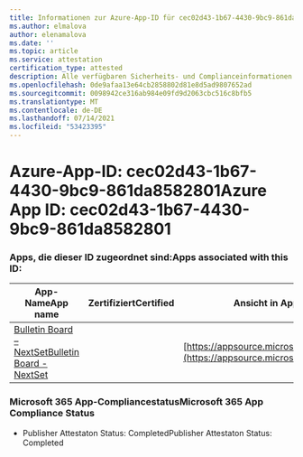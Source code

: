 ```yaml
---
title: Informationen zur Azure-App-ID für cec02d43-1b67-4430-9bc9-861da8582801
ms.author: elmalova
author: elenamalova
ms.date: ''
ms.topic: article
ms.service: attestation
certification_type: attested
description: Alle verfügbaren Sicherheits- und Complianceinformationen für cec02d43-1b67-4430-9bc9-861da8582801.
ms.openlocfilehash: 0de9afaa13e64cb2858802d81e8d5ad9807652ad
ms.sourcegitcommit: 0098942ce316ab984e09fd9d2063cbc516c8bfb5
ms.translationtype: MT
ms.contentlocale: de-DE
ms.lasthandoff: 07/14/2021
ms.locfileid: "53423395"
---
```

# <a name="azure-app-id-cec02d43-1b67-4430-9bc9-861da8582801"></a><span data-ttu-id="c443a-103">Azure-App-ID: cec02d43-1b67-4430-9bc9-861da8582801</span><span class="sxs-lookup"><span data-stu-id="c443a-103">Azure App ID: cec02d43-1b67-4430-9bc9-861da8582801</span></span>


### <a name="apps-associated-with-this-id"></a><span data-ttu-id="c443a-104">Apps, die dieser ID zugeordnet sind:</span><span class="sxs-lookup"><span data-stu-id="c443a-104">Apps associated with this ID:</span></span>
| <span data-ttu-id="c443a-105">**App-Name**</span><span class="sxs-lookup"><span data-stu-id="c443a-105">**App name**</span></span> | <span data-ttu-id="c443a-106">**Zertifiziert**</span><span class="sxs-lookup"><span data-stu-id="c443a-106">**Certified**</span></span> | <span data-ttu-id="c443a-107">**Ansicht in AppSource**</span><span class="sxs-lookup"><span data-stu-id="c443a-107">**View in AppSource**</span></span> |
|-|-|-|
| [<span data-ttu-id="c443a-108">Bulletin Board – NextSet</span><span class="sxs-lookup"><span data-stu-id="c443a-108">Bulletin Board - NextSet</span></span>](https://docs.microsoft.com/en-us/microsoft-365-app-certification/forward/WA200002122) |  | [https://appsource.microsoft.com/product/office/WA200002122](https://appsource.microsoft.com/product/office/WA200002122) |

### <a name="microsoft-365-app-compliance-status"></a><span data-ttu-id="c443a-109">Microsoft 365 App-Compliancestatus</span><span class="sxs-lookup"><span data-stu-id="c443a-109">Microsoft 365 App Compliance Status</span></span>
- <span data-ttu-id="c443a-110">Publisher Attestaton Status: Completed</span><span class="sxs-lookup"><span data-stu-id="c443a-110">Publisher Attestaton Status: Completed</span></span>
